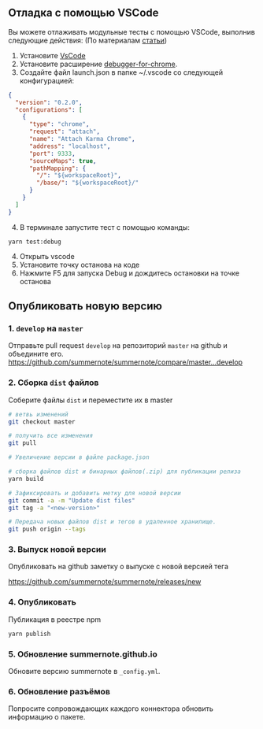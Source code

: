 ## Отладка с помощью VSCode

Вы можете отлаживать модульные тесты с помощью VSCode, выполнив следующие действия:
(По материалам [статьи](http://blog.mlewandowski.com/Debugging-Karma-tests-with-VSCode.html))

1. Установите [VsCode](https://code.visualstudio.com/docs/setup/setup-overview)
2. Установите расширение [debugger-for-chrome](https://marketplace.visualstudio.com/items?itemName=msjsdiag.debugger-for-chrome).
3. Создайте файл launch.json в папке ~/.vscode со следующей конфигурацией:
```json
{
  "version": "0.2.0",
  "configurations": [
    {
      "type": "chrome",
      "request": "attach",
      "name": "Attach Karma Chrome",
      "address": "localhost",
      "port": 9333,
      "sourceMaps": true,
      "pathMapping": {
        "/": "${workspaceRoot}",
        "/base/": "${workspaceRoot}/"
      }
    }
  ]
}
```
4. В терминале запустите тест с помощью команды:
```
yarn test:debug
```
4. Открыть vscode
5. Установите точку останова на коде
6. Нажмите F5 для запуска Debug и дождитесь остановки на точке останова

## Опубликовать новую версию

### 1. `develop` на `master`

Отправьте pull request `develop` на репозиторий `master` на github и объедините его.
https://github.com/summernote/summernote/compare/master...develop


### 2. Сборка `dist` файлов

Соберите файлы `dist` и переместите их в master
```bash
# ветвь изменений
git checkout master

# получить все изменения
git pull

# Увеличение версии в файле package.json

# сборка файлов dist и бинарных файлов(.zip) для публикации релиза
yarn build

# Зафиксировать и добавить метку для новой версии
git commit -a -m "Update dist files"
git tag -a "<new-version>"

# Передача новых файлов dist и тегов в удаленное хранилище.
git push origin --tags
```

### 3. Выпуск новой версии
Опубликовать на github заметку о выпуске с новой версией тега

https://github.com/summernote/summernote/releases/new

### 4. Опубликовать

Публикация в реестре npm
```bash
yarn publish
```

### 5. Обновление summernote.github.io
Обновите версию summernote в `_config.yml`.

### 6. Обновление разъёмов
Попросите сопровождающих каждого коннектора обновить информацию о пакете.
